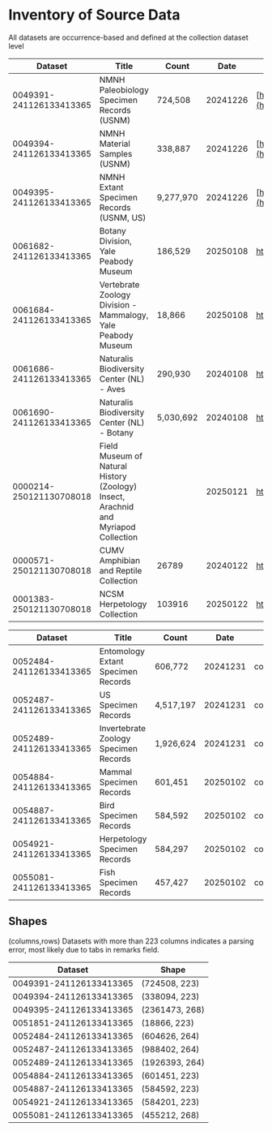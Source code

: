 # Inventory of Source Data
All datasets are occurrence-based and defined at the collection dataset level

| Dataset                 | Title                                                                              | Count     | Date    | DOI                                                                      | URL                                                               |
|-------------------------|------------------------------------------------------------------------------------|-----------|---------|--------------------------------------------------------------------------|-------------------------------------------------------------------|
| 0049391-241126133413365 | NMNH Paleobiology Specimen Records (USNM)                                          | 724,508   | 20241226 | [https://doi.org/10.15468/dl.ws2uf3](https://doi.org/10.15468/dl.ws2uf3) | https://www.gbif.org/occurrence/download/c8681cc2-9d0a-4c5f-b620-5c753abfe2bc |
| 0049394-241126133413365 | NMNH Material Samples (USNM)                                                       | 338,887   | 20241226 | [https://doi.org/10.15468/dl.ycwxgd](https://doi.org/10.15468/dl.ycwxgd) | https://www.gbif.org/occurrence/download/26098c25-8f7f-4c71-97ac-1d3db181c65e |
| 0049395-241126133413365 | NMNH Extant Specimen Records (USNM, US)                                            | 9,277,970 | 20241226 | [https://doi.org/10.15468/dl.42mnjx](https://doi.org/10.15468/dl.42mnjx) | https://www.gbif.org/occurrence/download/821cc27a-e3bb-4bc5-ac34-89ada245069d |
| 0061682-241126133413365 | Botany Division, Yale Peabody Museum                                               | 186,529   | 20250108 | https://doi.org/10.15468/dl.twf535                                       | https://www.gbif.org/occurrence/download/0061682-241126133413365              |
| 0061684-241126133413365 | Vertebrate Zoology Division - Mammalogy, Yale Peabody Museum                       | 18,866    | 20250108 | https://doi.org/10.15468/dl.shrths                                       | https://www.gbif.org/occurrence/download/0061684-241126133413365              |
| 0061686-241126133413365 | Naturalis Biodiversity Center (NL) - Aves                                          | 290,930   | 20240108 | https://doi.org/10.15468/dl.u5tv27                                       | https://www.gbif.org/occurrence/download/0061686-241126133413365              |
| 0061690-241126133413365 | Naturalis Biodiversity Center (NL) - Botany                                        | 5,030,692 | 20240108 | https://doi.org/10.15468/dl.4ze7ns                                       | https://www.gbif.org/occurrence/download/0061690-241126133413365              |
| 0000214-250121130708018 | Field Museum of Natural History (Zoology) Insect, Arachnid and Myriapod Collection |           | 20250121 | https://doi.org/10.15468/0ywfpc                                          | https://www.gbif.org/occurrence/download/0000214-250121130708018              | |
| 0000571-250121130708018 | CUMV Amphibian and Reptile Collection                                              | 26789     | 20240122 | https://doi.org/10.15468/dl.82s5sq                                                                         | https://www.gbif.org/occurrence/download/0000571-250121130708018  |
| 0001383-250121130708018 | NCSM Herpetology Collection | 103916 | 20250122 |  https://doi.org/10.15468/dl.nr6v39 | https://www.gbif.org/occurrence/download/0001383-250121130708018 |


| Dataset                 | Title                                 | Count     | Date     | Filter         | Value | DOI                                |
| ----------------------- | ------------------------------------- |-----------| -------- | -------------- | ----- | ---------------------------------- |
| 0052484-241126133413365 | Entomology Extant Specimen Records    | 606,772   | 20241231 | collectionCode | ent   | https://doi.org/10.15468/dl.ptewed |
| 0052487-241126133413365 | US Specimen Records                   | 4,517,197 | 20241231 | collectionCode | us    | https://doi.org/10.15468/dl.wttrju |
| 0052489-241126133413365 | Invertebrate Zoology Specimen Records | 1,926,624 | 20241231 | collectionCode | iz    | https://doi.org/10.15468/dl.fya67r |
| 0054884-241126133413365 | Mammal Specimen Records               | 601,451   | 20250102 | collectionCode | mamm  | https://doi.org/10.15468/dl.dys66y |
| 0054887-241126133413365 | Bird Specimen Records                 | 584,592   | 20250102 | collectionCode | birds | https://doi.org/10.15468/dl.2en7ue |
| 0054921-241126133413365 | Herpetology Specimen Records          | 584,297   | 20250102 | collectionCode | herp  | https://doi.org/10.15468/dl.rf2che |
| 0055081-241126133413365 | Fish Specimen Records                 | 457,427   | 20250102 | collectionCode | fish  | https://doi.org/10.15468/dl.34mb2x |

## Shapes
(columns,rows)
Datasets with more than 223 columns indicates a parsing error, most likely due to tabs in remarks field.

| Dataset                 | Shape |
|-------------------------| -- |
| 0049391-241126133413365 | (724508, 223) |
| 0049394-241126133413365 | (338094, 223) |
| 0049395-241126133413365 | (2361473, 268) |_
| 0051851-241126133413365 | (18866, 223) |
| 0052484-241126133413365 | (604626, 264) |
| 0052487-241126133413365 | (988402, 264) |
| 0052489-241126133413365 | (1926393, 264) |
| 0054884-241126133413365 | (601451, 223) |
| 0054887-241126133413365 | (584592, 223) |
| 0054921-241126133413365 | (584201, 223) |
| 0055081-241126133413365 | (455212, 268) |

